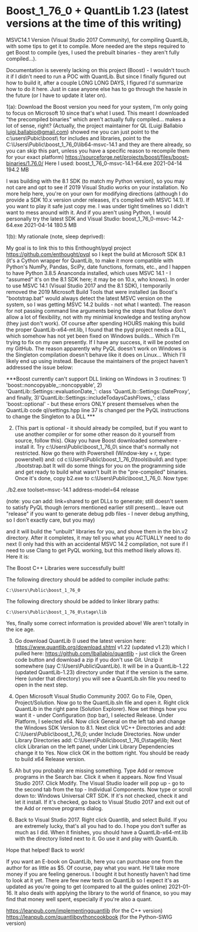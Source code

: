 # Boost_1_76_0 + QuantLib 1.23 (latest versions at the time of this writing)
MSVC14.1 Version (Visual Studio 2017 Community), for compiling QuantLib, with some tips to get it to compile.  More needed are the steps required to get Boost to compile (yes, I used the prebuilt binaries - they aren't fully compiled...).

Documentation is severely lacking on this project (Boost) - I wouldn't touch it if I didn't need to run a POC with QuantLib.  But since I finally figured out how to build it, after a couple LONG LONG DAYS, I figured I'd summarize how to do it here.  Just in case anyone else has to go through the hassle in the future (or I have to update it later on).

1(a): Download the Boost version you need for your system, I'm only going to focus on Microsoft 10 since that's what I used.  This meant I downloaded "the precompiled binaries" which aren't actually fully compiled... makes a lot of sense, right?  (Actually, the project maintainer for QL (Luigi Ballabio <luigi.ballabio@gmail.com>) showed me you can just point to the c:\users\Pubic\boost\ for includes and libraries, point to the C:\Users\Public\boost_1_76_0\lib64-msvc-14.1 and they are there already, so you can skip this part, unless you have a specific reason to recompile them for your exact platform)
https://sourceforge.net/projects/boost/files/boost-binaries/1.76.0/
Here I used:
boost_1_76_0-msvc-14.1-64.exe	2021-04-14	194.2 MB

I was building with the 8.1 SDK (to match my Python version), so you may not care and opt to see if 2019 Visual Studio works on your installation.  No more help here, you're on your own for modifying directions (although I do provide a SDK 10.x version under releases, it's compiled with MSVC 14.1).  If you want to play it safe just copy me.  I was under tight timelines so I didn't want to mess around with it.  And if you aren't using Python, I would personally try the latest SDK and Visual Studio:
boost_1_76_0-msvc-14.2-64.exe	2021-04-14	180.5 MB

1(b): My rationale (note, sleep deprived):

My goal is to link this to this Enthought/pyql project https://github.com/enthought/pyql so I kept the build at Microsoft SDK 8.1 (it's a Cython wrapper for QuantLib, to make it more compatible with Python's NumPy, Pandas, SciPy, date functions, formats, etc., and I happen to have Python 3.8.5 Ananconda installed, which uses MSVC 14.1 - I "assumed" it's on the 8.1 SDK here; it may be on 10.x, who knows).  In order to use MSVC 14.1 (Visual Studio 2017 and the 8.1 SDK), I temporarily removed the 2019 Microsoft Build Tools that were installed (as Boost's "bootstrap.bat" would always detect the latest MSVC version on the system, so I was getting MSVC 14.2 builds - not what I wanted).  The reason for not passing command line arguments being the steps that follow don't allow a lot of flexibility, not with my minimial knowledge and testing anyhow (they just don't work).  Of course after spending HOURS making this build the proper QuantLib-x64-mt.lib, I found that the pyql project needs a DLL, which somehow has not yet been fixed on Windows builds... Which I'm trying to fix on my own presently.  If I have any success, it will be posted on my GitHub.  The reason apparently why PyQL doesn't work on Windows is the Singleton compilation doesn't behave like it does on Linux... Which I'll likely end up using instead.  Because the maintainers of the project haven't addressed the issue below: 

***Boost currently can't support DLL linking on Windows in 3 routines: 1) 'boost::noncopyable_::noncopyable', 2) 'QuantLib::Settings::evaluationDate_': class 'QuantLib::Settings::DateProxy', and finally, 3)'QuantLib::Settings::includeTodaysCashFlows_': class 'boost::optional<bool>' - but these errors ONLY present themselves when the QuantLib code ql/settings.hpp line 37 is changed per the PyQL instructions to change the Singleton to a DLL ***

2) (This part is optional - it should already be compiled, but if you want to use another compiler or for some other reason do it yourself from source, follow this).  Okay you have Boost downloaded somewhere - install it.  Try c:\Users\Public\boost_1_76_0\ since that's normally not restricted.  Now go there with Powershell (Window-key + r, type: powershell) and: cd c:\Users\Public\boost_1_76_0\tools\build\ and type: ./bootstrap.bat 
It will do some things for you on the programming side and get ready to build what wasn't built in the "pre-compiled" binaries.  Once it's done, copy b2.exe to c:\Users\Public\boost_1_76_0\.  Now type: 
    
./b2.exe toolset=msvc-14.1 address-model=64 release 

(note: you can add: link=shared to get DLLs to generate; still doesn't seem to satisfy PyQL though (errors mentioned earlier still present)... leave out "release" if you want to generate debug pdb files - I never debug anything, so I don't exactly care, but you may)
    
and it will build the "unbuilt" libraries for you, and shove them in the bin.v2 directory.  After it completes, it may tell you what you ACTUALLY need to do next (I only had this with an accidental MSVC 14.2 compilation, not sure if I need to use Clang to get PyQL working, but this method likely allows it).  Here it is:

The Boost C++ Libraries were successfully built!

The following directory should be added to compiler include paths:

    C:\Users\Public\boost_1_76_0

The following directory should be added to linker library paths:

    C:\Users\Public\boost_1_76_0\stage\lib

Yes, finally some correct information is provided above!  We aren't totally in the ice age.

3) Go download QuantLib (I used the latest version here: https://www.quantlib.org/download.shtml v1.22 (updated v1.23) which I pulled here: https://github.com/lballabio/quantlib - just click the Green code button and download a zip if you don't use Git.  Unzip it somewhere (say C:\Users\Public\QuantLib\).  It will be in a QuantLib-1.22 (updated QuantLib-1.23) directory under that if the version is the same.  Here (under that directory) you will see a QuantLib.sln file you need to open in the next step.

4) Open Microsoft Visual Studio Community 2007.  Go to File, Open, Project/Solution.  Now go to the QuantLib.sln file and open it.  Right click QuantLib in the right pane (Solution Explorer).  Now set things how you want it - under Configuration (top bar), I selected Release.  Under Platform, I selected x64.  Now click General on the left tab and change the Windows SDK Version to 8.1.  Next click VC++ Directories and add: C:\Users\Public\boost_1_76_0; under Include Directories.  Now under Library Directories add: C:\Users\Public\boost_1_76_0\stage\lib;  Next click Librarian on the left panel, under Link Library Dependencies change it to Yes.  Now click OK in the bottom right.  You should be ready to build x64 Release version.

5) Ah but you probably are missing something.  Type Add or remove programs in the Search bar.  Click it when it appears.  Now find Visual Studio 2017.  Click Modify.  The Visual Studio loader will pop up - go to the second tab from the top - Individual Components.  Now type or scroll down to: Windows Universal CRT SDK.  If it's not checked, check it and let it install.  If it's checked, go back to Visual Studio 2017 and exit out of the Add or remove programs dialog.

6) Back to Visual Studio 2017.  Right click Quantlib, and select Build.  If you are extremely lucky, that's all you had to do.  I hope you don't suffer as much as I did.  When it finishes, you should have a QuantLib-x64-mt.lib with the directory listed next to it.  Go use it and play with QuantLib.

Hope that helped!  Back to work!

If you want an E-book on QuantLib, here you can purchase one from the author for as little as $5.  Of course, pay what you want.  He'll take more money if you are feeling generous.  I bought it but honestly haven't had time to look at it yet.  There are few new texts on QuantLib so I expect it's as updated as you're going to get (compared to all the guides online) 2021-01-16.  It also deals with applying the library to the world of finance, so you may find that money well spent, especially if you're also a quant.

https://leanpub.com/implementingquantlib (for the C++ version)
https://leanpub.com/quantlibpythoncookbook (for the Python-SWIG version)
